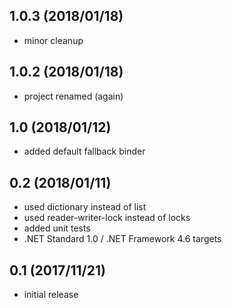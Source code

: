 ## 1.0.3 (2018/01/18)
* minor cleanup

## 1.0.2 (2018/01/18)
* project renamed (again)

## 1.0 (2018/01/12)
* added default fallback binder

## 0.2 (2018/01/11)
* used dictionary instead of list
* used reader-writer-lock instead of locks
* added unit tests
* .NET Standard 1.0 / .NET Framework 4.6 targets

## 0.1 (2017/11/21)
* initial release
